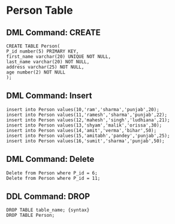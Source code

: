 # Person Table

## DML Command: CREATE

    CREATE TABLE Person(
    P_id number(5) PRIMARY KEY,
    first_name varchar(20) UNIQUE NOT NULL,
    last_name varchar(20) NOT NULL,
    address varchar(25) NOT NULL,
    age number(2) NOT NULL
    );

## DML Command: Insert

    insert into Person values(10,'ram','sharma','punjab',20);
    insert into Person values(11,'ramesh','sharma','punjab',22);
    insert into Person values(12,'mahesh','singh','ludhiana',21);
    insert into Person values(13,'shyam','malik','orissa',30);
    insert into Person values(14,'amit','verma','bihar',50);
    insert into Person values(15,'amitabh','pandey','punjab',25);
    insert into Person values(16,'sumit','sharma','punjab',50);

## DML Command: Delete

    Delete from Person where P_id = 6;
    Delete from Person where P_id = 11;

## DDL Command: DROP

    DROP TABLE table_name; {syntax}
    DROP TABLE Person;
